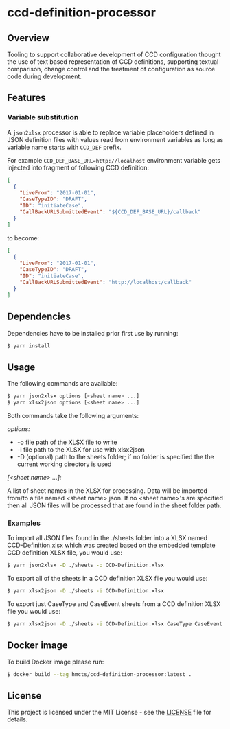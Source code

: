 # ccd-definition-processor

## Overview

Tooling to support collaborative development of CCD configuration thought the use of text based representation of CCD definitions, supporting textual comparison, change control and the treatment of configuration as source code during development.

## Features

### Variable substitution

A `json2xlsx` processor is able to replace variable placeholders defined in JSON definition files with values read from environment variables as long as variable name starts with `CCD_DEF` prefix. 
 
For example `CCD_DEF_BASE_URL=http://localhost` environment variable gets injected into fragment of following CCD definition:

```json
[
  {
    "LiveFrom": "2017-01-01",
    "CaseTypeID": "DRAFT",
    "ID": "initiateCase",
    "CallBackURLSubmittedEvent": "${CCD_DEF_BASE_URL}/callback"
  }
]
```  

to become:

```json
[
  {
    "LiveFrom": "2017-01-01",
    "CaseTypeID": "DRAFT",
    "ID": "initiateCase",
    "CallBackURLSubmittedEvent": "http://localhost/callback"
  }
]
```  

## Dependencies

Dependencies have to be installed prior first use by running:

```sh
$ yarn install
```

## Usage

The following commands are available:

```sh
$ yarn json2xlsx options [<sheet name> ...]
$ yarn xlsx2json options [<sheet name> ...]
```

Both commands take the following arguments:

_options:_

* -o    file path of the XLSX file to write
* -i    file path to the XLSX for use with xlsx2json
* -D    (optional) path to the sheets folder; if no folder is specified the the current working directory is used

_[\<sheet name\> ...]:_

A list of sheet names in the XLSX for processing. Data will be imported from/to a file named \<sheet name\>.json. If no \<sheet name\>'s are specified then all JSON files will be processed that are found in the sheet folder path.

### Examples

To import all JSON files found in the ./sheets folder into a XLSX named CCD-Definition.xlsx which was created based on the embedded template CCD definition XLSX file, you would use:

```sh
$ yarn json2xlsx -D ./sheets -o CCD-Definition.xlsx
```

To export all of the sheets in a CCD definition XLSX file you would use:

```sh
$ yarn xlsx2json -D ./sheets -i CCD-Definition.xlsx
```

To export just CaseType and CaseEvent sheets from a CCD definition XLSX file you would use:

```sh
$ yarn xlsx2json -D ./sheets -i CCD-Definition.xlsx CaseType CaseEvent
```

## Docker image

To build Docker image please run:

```bash
$ docker build --tag hmcts/ccd-definition-processor:latest .
```

## License

This project is licensed under the MIT License - see the [LICENSE](LICENSE.md) file for details.
